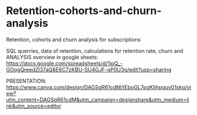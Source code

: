 # Retention-cohorts-and-churn-analysis
Retention, cohorts and churn analysis for subscriptions

SQL querries, data of retention, calculations for retention rate, churn and ANALYSIS overview in google sheets:
https://docs.google.com/spreadsheets/d/1ipQ_-GOogQreedZl37aQ8E6C7zKBU-SU4GJF-gP0U3g/edit?usp=sharing

PRESENTATION:
https://www.canva.com/design/DAGSgR61cdM/tEboGL7pgKIjhpguv01xkg/view?utm_content=DAGSgR61cdM&utm_campaign=designshare&utm_medium=link&utm_source=editor

